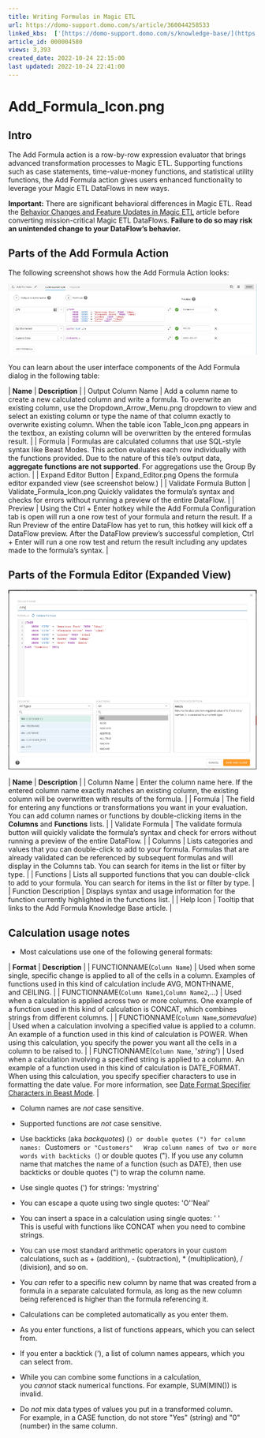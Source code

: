 ```yaml
---
title: Writing Formulas in Magic ETL
url: https://domo-support.domo.com/s/article/360044258533
linked_kbs:  ['[https://domo-support.domo.com/s/knowledge-base/](https://domo-support.domo.com/s/knowledge-base/)', '[https://domo-support.domo.com/s/](https://domo-support.domo.com/s/)', '[https://domo-support.domo.com/s/topic/0TO5w000000ZamzGAC](https://domo-support.domo.com/s/topic/0TO5w000000ZamzGAC)', '[https://domo-support.domo.com/s/topic/0TO5w000000ZanvGAC](https://domo-support.domo.com/s/topic/0TO5w000000ZanvGAC)', '[https://domo-support.domo.com/s/article/360044258533](https://domo-support.domo.com/s/article/360044258533)', '[https://domo-support.domo.com/s/topic/0TO5w000000ZanvGAC/magic-etl](https://domo-support.domo.com/s/topic/0TO5w000000ZanvGAC/magic-etl)', '[https://domo-support.domo.com/s/article/360043429933](https://domo-support.domo.com/s/article/360043429933)', '[https://domo-support.domo.com/s/article/360043429953](https://domo-support.domo.com/s/article/360043429953)', '[https://domo-support.domo.com/s/article/360042925494](https://domo-support.domo.com/s/article/360042925494)', '[https://domo-support.domo.com/s/article/360043429913](https://domo-support.domo.com/s/article/360043429913)', '[https://domo-support.domo.com/s/article/4408174643607](https://domo-support.domo.com/s/article/4408174643607)', '[https://domo-support.domo.com/s/login/](https://domo-support.domo.com/s/login/)']
article_id: 000004580
views: 3,393
created_date: 2022-10-24 22:15:00
last updated: 2022-10-24 22:41:00
---
```




Add_Formula_Icon.png
====================


Intro
-----


The Add Formula action is a row-by-row expression evaluator that brings advanced transformation processes to Magic ETL. Supporting functions such as case statements, time-value-money functions, and statistical utility functions, the Add Formula action gives users enhanced functionality to leverage your Magic ETL DataFlows in new ways.




 

**Important:** There are significant behavioral differences in Magic ETL. Read the [Behavior Changes and Feature Updates in Magic ETL](file:///hc/en-us/articles/360047787514) article before converting mission-critical Magic ETL DataFlows. **Failure to do so may risk an unintended change to your DataFlow’s behavior.**



Parts of the Add Formula Action
-------------------------------


The following screenshot shows how the Add Formula Action looks:


![Add_Formula_Action.png](Add_Formula_Action.png)


You can learn about the user interface components of the Add Formula dialog in the following table:




| **Name** | **Description** |
| Output Column Name | Add a column name to create a new calculated column and write a formula. To overwrite an existing column, use the Dropdown_Arrow_Menu.png dropdown to view and select an existing column or type the name of that column exactly to overwrite existing column. When the table icon Table_Icon.png appears in the textbox, an existing column will be overwritten by the entered formulas result. |
| Formula | Formulas are calculated columns that use SQL-style syntax like Beast Modes. This action evaluates each row individually with the functions provided. Due to the nature of this tile’s output data, **aggregate functions are not supported**. For aggregations use the Group By action. |
| Expand Editor Button | Expand_Editor.png Opens the formula editor expanded view (see screenshot below.) |
| Validate Formula Button | Validate_Formula_Icon.png Quickly validates the formula’s syntax and checks for errors without running a preview of the entire DataFlow. |
| Preview | Using the Ctrl + Enter hotkey while the Add Formula Configuration tab is open will run a one row test of your formula and return the result. If a Run Preview of the entire DataFlow has yet to run, this hotkey will kick off a DataFlow preview. After the DataFlow preview’s successful completion, Ctrl + Enter will run a one row test and return the result including any updates made to the formula’s syntax. |


**Parts of the Formula Editor (Expanded View)**
-----------------------------------------------


**![Add_Formula_Expanded_View.png](Add_Formula_Expanded_View.png)**




| **Name** | **Description** |
| Column Name | Enter the column name here. If the entered column name exactly matches an existing column, the existing column will be overwritten with results of the formula. |
| Formula | The field for entering any functions or transformations you want in your evaluation. You can add column names or functions by double-clicking items in the **Columns** and **Functions** lists. |
| Validate Formula | The validate formula button will quickly validate the formula’s syntax and check for errors without running a preview of the entire DataFlow. |
| Columns | Lists categories and values that you can double-click to add to your formula. Formulas that are already validated can be referenced by subsequent formulas and will display in the Columns tab. You can search for items in the list or filter by type. |
| Functions | Lists all supported functions that you can double-click to add to your formula. You can search for items in the list or filter by type. |
| Function Description | Displays syntax and usage information for the function currently highlighted in the functions list. |
| Help Icon | Tooltip that links to the Add Formula Knowledge Base article. |


Calculation usage notes
-----------------------


* Most calculations use one of the following general formats:




| **Format** | **Description** |
| FUNCTIONNAME(`Column Name`) | Used when some single, specific change is applied to all of the cells in a column. Examples of functions used in this kind of calculation include AVG, MONTHNAME, and CEILING. |
| FUNCTIONNAME(`Column Name1`,`Column Name2`,...) | Used when a calculation is applied across two or more columns. One example of a function used in this kind of calculation is CONCAT, which combines strings from different columns. |
| FUNCTIONNAME(`Column Name`,*somevalue*) | Used when a calculation involving a specified value is applied to a column. An example of a function used in this kind of calculation is POWER. When using this calculation, you specify the power you want all the cells in a column to be raised to. |
| FUNCTIONNAME(`Column Name`, '*string*') | Used when a calculation involving a specified string is applied to a column. An example of a function used in this kind of calculation is DATE\_FORMAT. When using this calculation, you specify specifier characters to use in formatting the date value. For more information, see [Date Format Specifier Characters in Beast Mode](https://knowledge.domo.com/Visualize/Adding_Cards_to_Domo/KPI_Cards/Transforming_Data_Using_Beast_Mode/03Date_Format_Specifier_Characters_in_Beast_Mode). |


* Column names are *not* case sensitive.
* Supported functions are *not* case sensitive.
* Use backticks (aka *backquotes*) (`) or double quotes (") for column names: `Customers` or "Customers"  
Wrap column names of two or more words with backticks (`) or double quotes ("). If you use any column name that matches the name of a function (such as DATE), then use backticks or double quotes (") to wrap the column name.
* Use single quotes (') for strings: 'mystring'
* You can escape a quote using two single quotes: 'O''Neal'
* You can insert a space in a calculation using single quotes: ' '  
This is useful with functions like CONCAT when you need to combine strings.
* You can use most standard arithmetic operators in your custom calculations, such as + (addition), - (subtraction), \* (multiplication), / (division), and so on.
* You *can* refer to a specific new column by name that was created from a formula in a separate calculated formula, as long as the new column being referenced is higher than the formula referencing it.
* Calculations can be completed automatically as you enter them.


* As you enter functions, a list of functions appears, which you can select from.
* If you enter a backtick ('), a list of column names appears, which you can select from.
* While you can combine some functions in a calculation, you *cannot* stack numerical functions. For example, SUM(MIN()) is invalid.
* Do *not* mix data types of values you put in a transformed column.  
For example, in a CASE function, do not store "Yes" (string) and "0" (number) in the same column.
